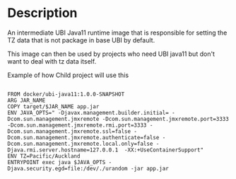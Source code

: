 # Description

An intermediate UBI Java11 runtime image that is responsible for setting the TZ data that is not package in base UBI by default.

This image can then be used by projects who need UBI java11 but don't want to deal with tz data itself. 

Example of how Child project will use this 

```

FROM docker/ubi-java11:1.0.0-SNAPSHOT
ARG JAR_NAME
COPY target/$JAR_NAME app.jar
ENV JAVA_OPTS=" -Djavax.management.builder.initial= -Dcom.sun.management.jmxremote -Dcom.sun.management.jmxremote.port=3333 -Dcom.sun.management.jmxremote.rmi.port=3333 -Dcom.sun.management.jmxremote.ssl=false -Dcom.sun.management.jmxremote.authenticate=false -Dcom.sun.management.jmxremote.local.only=false -Djava.rmi.server.hostname=127.0.0.1  -XX:+UseContainerSupport"
ENV TZ=Pacific/Auckland
ENTRYPOINT exec java $JAVA_OPTS -Djava.security.egd=file:/dev/./urandom -jar app.jar

```



